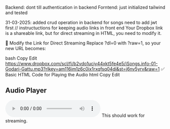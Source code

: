Backend:
dont till authentication in backend 
Forntend:
just initialized tailwind and tested

31-03-2025:
added crud operation in backend for songs need to add jwt first 
//
instructuctions for keeping audio links in front end 
Your Dropbox link is a shareable link, but for direct streaming in HTML, you need to modify it.

🔹 Modify the Link for Direct Streaming
Replace ?dl=0 with ?raw=1, so your new URL becomes:

bash
Copy
Edit
https://www.dropbox.com/scl/fi/b2vdo1ucjy44xkt5fe4e5/iSongs.info-01-Godari-Gattu.mp3?rlkey=am116im1z6c0ix1rxqfsq04di&st=j6nv5yrv&raw=1
✅ Basic HTML Code for Playing the Audio
html
Copy
Edit
<!DOCTYPE html>
<html lang="en">
<head>
    <meta charset="UTF-8">
    <meta name="viewport" content="width=device-width, initial-scale=1.0">
    <title>Audio Player</title>
</head>
<body>
    <h2>Audio Player</h2>
    <audio controls>
        <source src="https://www.dropbox.com/scl/fi/b2vdo1ucjy44xkt5fe4e5/iSongs.info-01-Godari-Gattu.mp3?rlkey=am116im1z6c0ix1rxqfsq04di&st=j6nv5yrv&raw=1" type="audio/mpeg">
        Your browser does not support the audio element.
    </audio>
</body>
</html>
This should work for streaming. 